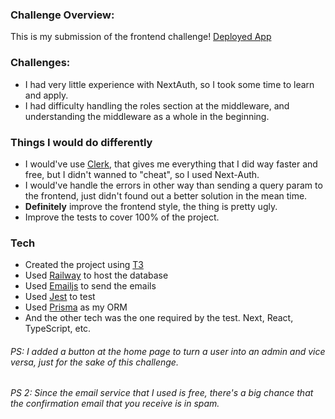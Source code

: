 ### Challenge Overview:
This is my submission of the frontend challenge! [Deployed App](https://frontend-challenge-murex-omega.vercel.app/)

### Challenges:
- I had very little experience with NextAuth, so I took some time to learn and apply.
- I had difficulty handling the roles section at the middleware, and understanding the middleware as a whole in the beginning.
  
### Things I would do differently
- I would've use [Clerk](https://clerk.com/), that gives me everything that I did way faster and free, but I didn't wanned to "cheat", so I used Next-Auth.
- I would've handle the errors in other way than sending a query param to the frontend, just didn't found out a better solution in the mean time.
- **Definitely** improve the frontend style, the thing is pretty ugly.
- Improve the tests to cover 100% of the project.

### Tech
- Created the project using [T3](https://create.t3.gg/)
- Used [Railway](https://railway.app/) to host the database
- Used [Emailjs](https://www.emailjs.com/) to send the emails
- Used [Jest](https://jestjs.io/) to test
- Used [Prisma](https://www.prisma.io/) as my ORM
- And the other tech was the one required by the test. Next, React, TypeScript, etc.

###### PS: I added a button at the home page to turn a user into an admin and vice versa, just for the sake of this challenge.
###### PS 2: Since the email service that I used is free, there's a big chance that the confirmation email that you receive is in spam.
